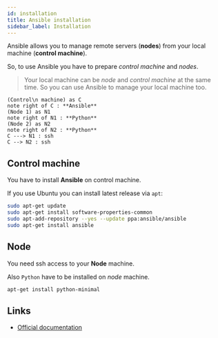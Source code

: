 ```yaml
---
id: installation
title: Ansible installation
sidebar_label: Installation
---
```


Ansible allows you to manage remote servers (**nodes**) from your local machine (**control machine**).

So, to use Ansible you have to prepare _control machine_ and _nodes_.

> Your local machine can be _node_ and _control machine_ at the same time. So you can use Ansible to manage your
local machine too.

```uml
(Control\n machine) as C
note right of C : **Ansible**
(Node 1) as N1
note right of N1 : **Python**
(Node 2) as N2
note right of N2 : **Python**
C ---> N1 : ssh
C --> N2 : ssh
```

## Control machine

You have to install **Ansible** on control machine.

If you use Ubuntu you can install latest release via `apt`:

```bash
sudo apt-get update
sudo apt-get install software-properties-common
sudo apt-add-repository --yes --update ppa:ansible/ansible
sudo apt-get install ansible
```

## Node

You need ssh access to your **Node** machine.

Also `Python` have to be installed on *node* machine.

```bash
apt-get install python-minimal
```

## Links

- [Official documentation](https://docs.ansible.com/ansible/latest/installation_guide/intro_installation.html)